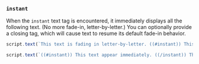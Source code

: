 ### `instant`

When the `instant` text tag is encountered, it immediately displays all the following text. (No more fade-in, letter-by-letter.) You can optionally provide a closing tag, which will cause text to resume its default fade-in behavior.

```js
script.text(`This text is fading in letter-by-letter. ((#instant)) This text appears immediately.`);

script.text(`((#instant)) This text appear immediately. ((/instant)) This text appears letter-by-letter.`);
```

